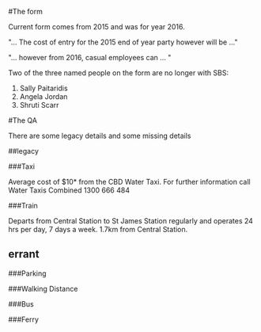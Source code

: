 #The form 

Current form comes from 2015 and was for year 2016.

"... The cost of entry for the 2015 end of year party however will be ..."

"... however from 2016, casual employees can ... "

Two of the three named people on the form are no longer with SBS:

1. Sally Paitaridis
2. Angela Jordan
3. Shruti Scarr

#The QA

There are some legacy details and some missing details

##legacy

###Taxi

Average cost of $10\* from the CBD Water Taxi. For further information call Water Taxis Combined 1300 666 484 

###Train 

Departs from Central Station to St James Station regularly and operates 24 hrs per day, 7 days a week. 1.7km from Central Station.

## errant 
###Parking

###Walking Distance

###Bus

###Ferry

